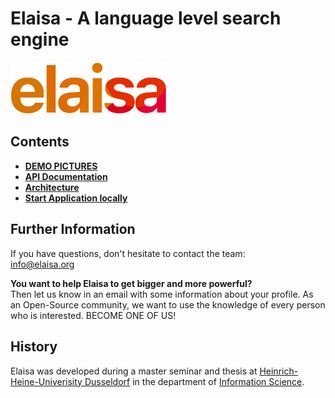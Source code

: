 # Elaisa - A language level search engine

<img src="services/service-ui/src/assets/img/logo.png" alt="Logo" width="250"/>

## Contents
- **[DEMO PICTURES](./docs/demo-pictures.md)**
- **[API Documentation](./services/service-api/README.md)**
- **[Architecture](./docs/architecture.md)**
- **[Start Application locally](./docs/run-application.md)**


## Further Information
If you have questions, don't hesitate to contact the team:\
info@elaisa.org

**You want to help Elaisa to get bigger and more powerful?**\
Then let us know in an email with some information about your profile. As an Open-Source community, we want to use the knowledge of every person who is interested. BECOME ONE OF US!

## History

Elaisa was developed during a master seminar and thesis at [Heinrich-Heine-Univerisity Dusseldorf](https://www.hhu.de) in the department of [Information Science](http://www.isi.hhu.de/en/departments/department-of-information-science.html).